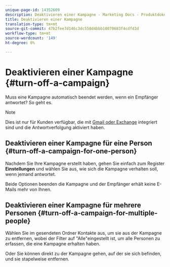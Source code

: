 ```yaml
---
unique-page-id: 14352609
description: Deaktivieren einer Kampagne - Marketing Docs - Produktdokumentation
title: Deaktivieren einer Kampagne
translation-type: tm+mt
source-git-commit: 47b2fee7d146c3dc558d4bbb10070683f4cdfd3d
workflow-type: tm+mt
source-wordcount: '149'
ht-degree: 0%

---
```



# Deaktivieren einer Kampagne {#turn-off-a-campaign}

Muss eine Kampagne automatisch beendet werden, wenn ein Empfänger antwortet? So geht es.

>[!NOTE]
>
>Dies ist nur für Kunden verfügbar, die mit [Gmail oder Exchange](https://toutapp.com/next#settings/email-tracking) integriert sind und die Antwortverfolgung aktiviert haben.

## Deaktivieren einer Kampagne für eine Person {#turn-off-a-campaign-for-one-person}

Nachdem Sie Ihre Kampagne erstellt haben, gehen Sie einfach zum Register **Einstellungen** und wählen Sie aus, wie sich die Kampagne verhalten soll, wenn jemand antwortet.

Beide Optionen beenden die Kampagne und der Empfänger erhält keine E-Mails mehr von Ihnen.

## Deaktivieren einer Kampagne für mehrere Personen {#turn-off-a-campaign-for-multiple-people}

Wählen Sie im gesendeten Ordner Kontakte aus, um sie aus der Kampagne zu entfernen, wobei der Filter auf &quot;Alle&quot;eingestellt ist, um alle Personen zu erfassen, die eine Kampagne erhalten haben.

Oder Sie können direkt zu der Kampagne gehen, auf der sie sich befinden, und sie stapelweise entfernen.
